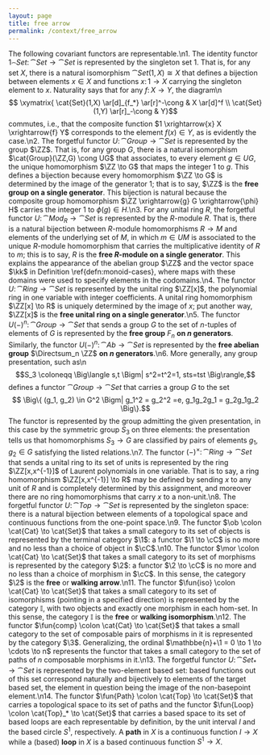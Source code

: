 ```yaml
---
layout: page
title: free arrow
permalink: /context/free_arrow
---
```

The following covariant functors are representable.\n1. The identity functor $1_\cat{Set} \colon \cat{Set} \to \cat{Set}$ is represented by the singleton set $1$. That is, for any set $X$, there is a natural isomorphism $\cat{Set}(1,X) \cong X$ that defines a bijection between elements $x \in X$ and functions $x \colon 1 \to X$ carrying the singleton element to $x$. Naturality says that for any $f \colon X \to Y$, the diagram\n$$ \xymatrix{ \cat{Set}(1,X) \ar[d]_{f_*} \ar[r]^-\cong & X \ar[d]^f \\ \cat{Set}(1,Y) \ar[r]_-\cong & Y}$$ commutes, i.e., that the composite function $1 \xrightarrow{x} X \xrightarrow{f} Y$ corresponds to the element $f(x) \in Y$, as is evidently the case.\n2. The forgetful functor $U \colon \cat{Group} \to \cat{Set}$ is represented by the group $\ZZ$. That is, for any group $G$, there is a natural isomorphism $\cat{Group}(\ZZ,G) \cong UG$ that associates, to every element $g \in UG$, the unique homomorphism $\ZZ \to G$ that maps the integer 1 to $g$. This defines a bijection because every homomorphism $\ZZ \to G$ is determined by the image of the generator $1$; that is to say, $\ZZ$ is the **free group on a single generator**. This bijection is natural because the composite group homomorphism $\ZZ \xrightarrow{g} G \xrightarrow{\phi} H$ carries the integer 1 to $\phi(g) \in H$.\n3. For any unital ring $R$, the forgetful functor $U \colon \cat{Mod}_R \to \cat{Set}$ is represented by the $R$-module $R$. That is, there is a natural bijection between $R$-module homomorphisms $R \to M$ and elements of the underlying set of $M$, in which $m \in UM$ is associated to the unique $R$-module homomorphism that carries the multiplicative identity of $R$ to $m$; this is to say, $R$ is the **free $R$-module on a single generator**. This explains the appearance of the abelian group $\ZZ$ and the vector space $\kk$ in Definition \ref{defn:monoid-cases}, where maps with these domains were used to specify elements in the codomains.\n4. The functor $U \colon \cat{Ring} \to \cat{Set}$ is represented by the unital ring $\ZZ[x]$, the polynomial ring in one variable with integer coefficients. A unital ring homomorphism $\ZZ[x] \to R$ is uniquely determined by the image of $x$; put another way, $\ZZ[x]$ is the **free unital ring on a single generator**.\n5. The functor $U(-)^n \colon \cat{Group} \to \cat{Set}$ that sends a group $G$ to the set of $n$-tuples of elements of $G$ is represented by the **free group** $F_n$ **on $n$ generators**. Similarly, the functor $U(-)^n \colon \cat{Ab} \to \cat{Set}$ is represented by the **free abelian group** $\Directsum_n \ZZ$ **on $n$ generators**.\n6. More generally, any group presentation, such as\n$$S_3 \coloneqq \Big\langle s,t \Bigm| s^2=t^2=1, sts=tst \Big\rangle,$$ defines a functor $\cat{Group} \to \cat{Set}$ that carries a group $G$ to the set $$ \Big\{ (g_1, g_2) \in G^2 \Bigm| g_1^2 = g_2^2 =e, g_1g_2g_1 = g_2g_1g_2 \Big\}.$$ The functor is represented by the group admitting the given presentation, in this case by the symmetric group $S_3$ on three elements: the presentation tells us that homomorphisms $S_3 \to G$ are classified by pairs of elements $g_1,g_2 \in G$ satisfying the listed relations.\n7. The functor $(-)^\times \colon \cat{Ring} \to \cat{Set}$ that sends a unital ring to its set of units is represented by the ring $\ZZ[x,x^{-1}]$ of Laurent polynomials in one variable. That is to say, a ring homomorphism $\ZZ[x,x^{-1}] \to R$ may be defined by sending $x$ to any unit of $R$ and is completely determined by this assignment, and moreover there are no ring homomorphisms that carry $x$ to a non-unit.\n8. The forgetful functor $U \colon \cat{Top} \to \cat{Set}$ is represented by the singleton space: there is a natural bijection between elements of a topological space and continuous functions from the one-point space.\n9. The functor $\ob \colon \cat{Cat} \to \cat{Set}$ that takes a small category to its set of objects is represented by the terminal category $\1$: a functor $\1 \to \cC$ is no more and no less than a choice of object in $\cC$.\n10. The functor $\mor \colon \cat{Cat} \to \cat{Set}$ that takes a small category to its set of morphisms is represented by the category $\2$: a functor $\2 \to \cC$ is no more and no less than a choice of morphism in $\cC$. In this sense, the category $\2$ is the **free** or **walking arrow**.\n11. The functor $\fun{iso} \colon \cat{Cat} \to \cat{Set}$ that takes a small category to its set of isomorphisms (pointing in a specified direction) is represented by the category $\mathbb{I}$, with two objects and exactly one morphism in each hom-set. In this sense, the category $\mathbb{I}$ is the **free** or **walking isomorphism**.\n12. The functor $\fun{comp} \colon \cat{Cat} \to \cat{Set}$ that takes a small category to the set of composable pairs of morphisms in it is represented by the category $\3$. Generalizing, the ordinal $\mathbbe{n}+\1 = 0 \to 1 \to \cdots \to n$ represents the functor that takes a small category to the set of paths of $n$ composable morphisms in it.\n13. The forgetful functor $U \colon \cat{Set}_* \to \cat{Set}$ is represented by the two-element based set: based functions out of this set correspond naturally and bijectively to elements of the target based set, the element in question being the image of the non-basepoint element.\n14. The functor $\fun{Path} \colon \cat{Top} \to \cat{Set}$ that carries a topological space to its set of paths and the functor $\fun{Loop} \colon \cat{Top}_* \to \cat{Set}$ that carries a based space to its set of based loops are each representable by definition, by the unit interval $I$ and the based circle $S^1$, respectively. A **path** in $X$ is a continuous function $I \to X$ while a (based)  **loop** in $X$ is a based continuous function $S^1 \to X$.
